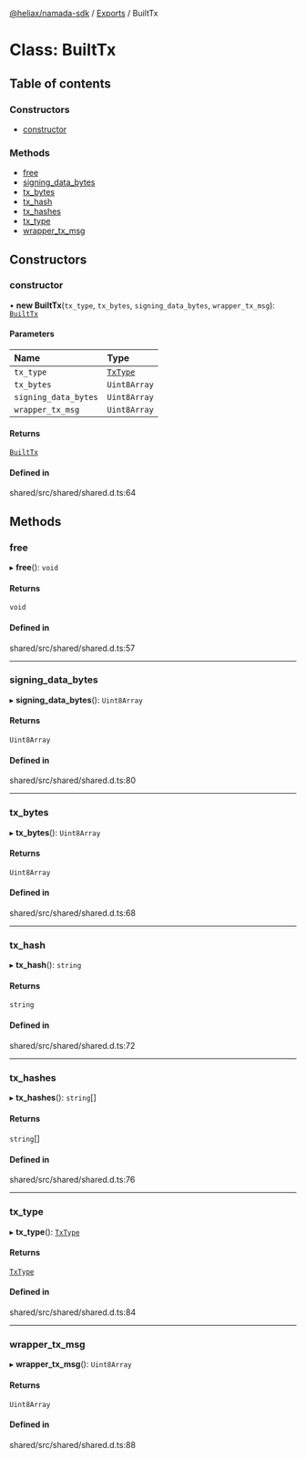 [@heliax/namada-sdk](../README.md) / [Exports](../modules.md) / BuiltTx

# Class: BuiltTx

## Table of contents

### Constructors

- [constructor](BuiltTx.md#constructor)

### Methods

- [free](BuiltTx.md#free)
- [signing\_data\_bytes](BuiltTx.md#signing_data_bytes)
- [tx\_bytes](BuiltTx.md#tx_bytes)
- [tx\_hash](BuiltTx.md#tx_hash)
- [tx\_hashes](BuiltTx.md#tx_hashes)
- [tx\_type](BuiltTx.md#tx_type)
- [wrapper\_tx\_msg](BuiltTx.md#wrapper_tx_msg)

## Constructors

### constructor

• **new BuiltTx**(`tx_type`, `tx_bytes`, `signing_data_bytes`, `wrapper_tx_msg`): [`BuiltTx`](BuiltTx.md)

#### Parameters

| Name | Type |
| :------ | :------ |
| `tx_type` | [`TxType`](../enums/TxType.md) |
| `tx_bytes` | `Uint8Array` |
| `signing_data_bytes` | `Uint8Array` |
| `wrapper_tx_msg` | `Uint8Array` |

#### Returns

[`BuiltTx`](BuiltTx.md)

#### Defined in

shared/src/shared/shared.d.ts:64

## Methods

### free

▸ **free**(): `void`

#### Returns

`void`

#### Defined in

shared/src/shared/shared.d.ts:57

___

### signing\_data\_bytes

▸ **signing_data_bytes**(): `Uint8Array`

#### Returns

`Uint8Array`

#### Defined in

shared/src/shared/shared.d.ts:80

___

### tx\_bytes

▸ **tx_bytes**(): `Uint8Array`

#### Returns

`Uint8Array`

#### Defined in

shared/src/shared/shared.d.ts:68

___

### tx\_hash

▸ **tx_hash**(): `string`

#### Returns

`string`

#### Defined in

shared/src/shared/shared.d.ts:72

___

### tx\_hashes

▸ **tx_hashes**(): `string`[]

#### Returns

`string`[]

#### Defined in

shared/src/shared/shared.d.ts:76

___

### tx\_type

▸ **tx_type**(): [`TxType`](../enums/TxType.md)

#### Returns

[`TxType`](../enums/TxType.md)

#### Defined in

shared/src/shared/shared.d.ts:84

___

### wrapper\_tx\_msg

▸ **wrapper_tx_msg**(): `Uint8Array`

#### Returns

`Uint8Array`

#### Defined in

shared/src/shared/shared.d.ts:88

